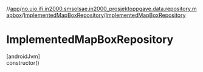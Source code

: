 //[app](../../../index.md)/[no.uio.ifi.in2000.smsolsae.in2000_prosjektoppgave.data.repository.mapbox](../index.md)/[ImplementedMapBoxRepository](index.md)/[ImplementedMapBoxRepository](-implemented-map-box-repository.md)

# ImplementedMapBoxRepository

[androidJvm]\
constructor()
